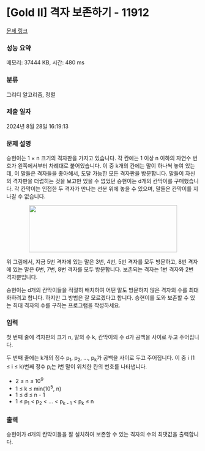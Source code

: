 # [Gold II] 격자 보존하기 - 11912 

[문제 링크](https://www.acmicpc.net/problem/11912) 

### 성능 요약

메모리: 37444 KB, 시간: 480 ms

### 분류

그리디 알고리즘, 정렬

### 제출 일자

2024년 8월 28일 16:19:13

### 문제 설명

<p>승현이는 1 × n 크기의 격자판을 가지고 있습니다. 각 칸에는 1 이상 n 이하의 자연수 번호가 왼쪽에서부터 차례대로 붙어있습니다. 이 중 k개의 칸에는 말이 하나씩 놓여 있는데, 이 말들은 격자들을 좋아해서, 도달 가능한 모든 격자판을 방문합니다. 말들이 자신의 격자판을 더럽히는 것을 보고만 있을 수 없었던 승현이는 d개의 칸막이를 구매했습니다. 각 칸막이는 인접한 두 격자가 만나는 선분 위에 놓을 수 있으며, 말들은 칸막이를 지나갈 수 없습니다.</p>

<p style="text-align: center;"><img alt="" src="https://onlinejudgeimages.s3-ap-northeast-1.amazonaws.com/problem/11912/1.png" style="height:123px; width:387px"></p>

<p>위 그림에서, 지금 5번 격자에 있는 말은 3번, 4번, 5번 격자를 모두 방문하고, 8번 격자에 있는 말은 6번, 7번, 8번 격자를 모두 방문합니다. 보존되는 격자는 1번 격자와 2번 격자뿐입니다.</p>

<p>승현이는 d개의 칸막이들을 적절히 배치하여 어떤 말도 방문하지 않은 격자의 수를 최대화하려고 합니다. 하지만 그 방법은 잘 모르겠다고 합니다. 승현이를 도와 보존할 수 있는 최대 격자의 수를 구하는 프로그램을 작성하세요.</p>

### 입력 

 <p>첫 번째 줄에 격자판의 크기 n, 말의 수 k, 칸막이의 수 d가 공백을 사이로 두고 주어집니다.</p>

<p>두 번째 줄에는 k개의 정수 p<sub>1</sub>, p<sub>2</sub>, ..., p<sub>k</sub>가 공백을 사이로 두고 주어집니다. 이 중 i (1 ≤ i ≤ k)번째 정수 p<sub>i</sub>는 i번 말이 위치한 칸의 번호를 나타냅니다.</p>

<ul>
	<li>2 ≤ n ≤ 10<sup>9</sup></li>
	<li>1 ≤ k ≤ min(10<sup>5</sup>, n)</li>
	<li>1 ≤ d ≤ n - 1</li>
	<li>1 ≤ p<sub>1</sub> < p<sub>2</sub> < ... < p<sub>k - 1</sub> < p<sub>k</sub> ≤ n</li>
</ul>

### 출력 

 <p>승현이가 d개의 칸막이들을 잘 설치하여 보존할 수 있는 격자의 수의 최댓값을 출력합니다.</p>

